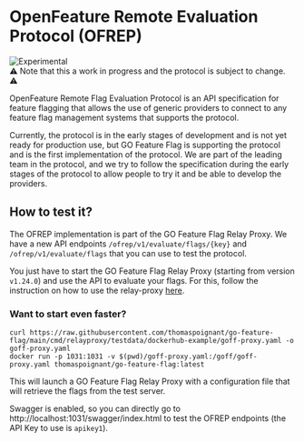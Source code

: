 # OpenFeature Remote Evaluation Protocol (OFREP)

![Experimental](https://img.shields.io/badge/Status-Experimental-red.svg)  
⚠️ Note that this a work in progress and the protocol is subject to change. ⚠️

OpenFeature Remote Flag Evaluation Protocol is an API specification for feature flagging that allows the use of generic
providers to connect to any feature flag management systems that supports the protocol.

Currently, the protocol is in the early stages of development and is not yet ready for production use, but GO Feature Flag
is supporting the protocol and is the first implementation of the protocol.
We are part of the leading team in the protocol, and we try to follow the specification during the early stages of the protocol
to allow people to try it and be able to develop the providers.

## How to test it?

The OFREP implementation is part of the GO Feature Flag Relay Proxy.
We have a new API endpoints `/ofrep/v1/evaluate/flags/{key}` and `/ofrep/v1/evaluate/flags` that you can use to test the protocol.

You just have to start the GO Feature Flag Relay Proxy (starting from version `v1.24.0`) and use the API to evaluate your flags.
For this, follow the instruction on how to use the relay-proxy [here](../relay_proxy/getting_started.md). 

### Want to start even faster?
```shell
curl https://raw.githubusercontent.com/thomaspoignant/go-feature-flag/main/cmd/relayproxy/testdata/dockerhub-example/goff-proxy.yaml -o goff-proxy.yaml
docker run -p 1031:1031 -v $(pwd)/goff-proxy.yaml:/goff/goff-proxy.yaml thomaspoignant/go-feature-flag:latest
```

This will launch a GO Feature Flag Relay Proxy with a configuration file that will retrieve the flags from the test server.

Swagger is enabled, so you can directly go to http://localhost:1031/swagger/index.html to test the OFREP endpoints (the API Key to use is `apikey1`).
